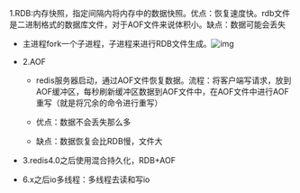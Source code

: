 1.RDB:内存快照，指定间隔内将内存中的数据快照。优点：恢复速度快。rdb文件是二进制格式的数据库文件，对于AOF文件来说体积小。缺点：数据可能会丢失

- 主进程fork一个子进程，子进程来进行RDB文件生成。![img](https://api2.mubu.com/v3/document_image/d16851ad-a99e-4e52-be68-e25935173f31-14247913.jpg)

- 2.AOF

  - redis服务器启动，通过AOF文件恢复数据。流程：将客户端写请求，放到AOF缓冲区，每秒刷新缓冲区数据到AOF文件中，在AOF文件中进行AOF重写（就是将冗余的命令进行重写）

  - 优点：数据不会丢失那么多

  - 缺点：数据恢复会比RDB慢，文件大

- 3.redis4.0之后使用混合持久化，RDB+AOF

- 6.x之后io多线程：多线程去读和写io